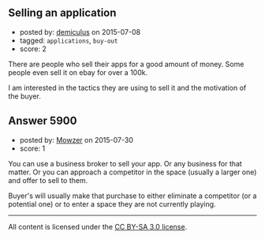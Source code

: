 ## Selling an application

- posted by: [demiculus](https://stackexchange.com/users/5264485/demiculus) on 2015-07-08
- tagged: `applications`, `buy-out`
- score: 2

There are people who sell their apps for a good amount of money. Some people even sell it on ebay for over a 100k. 

I am interested in the tactics they are using to sell it and the motivation of the buyer.


## Answer 5900

- posted by: [Mowzer](https://stackexchange.com/users/1803081/mowzer) on 2015-07-30
- score: 1

You can use a business broker to sell your app. Or any business for that matter. Or you can approach a competitor in the space (usually a larger one) and offer to sell to them.

Buyer's will usually make that purchase to either eliminate a competitor (or a potential one) or to enter a space they are not currently playing.



---

All content is licensed under the [CC BY-SA 3.0 license](https://creativecommons.org/licenses/by-sa/3.0/).
